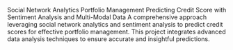 Social Network Analytics Portfolio Management
Predicting Credit Score with Sentiment Analysis and Multi-Modal Data
A comprehensive approach leveraging social network analytics and sentiment analysis to predict credit scores for effective portfolio management. This project integrates advanced data analysis techniques to ensure accurate and insightful predictions.

